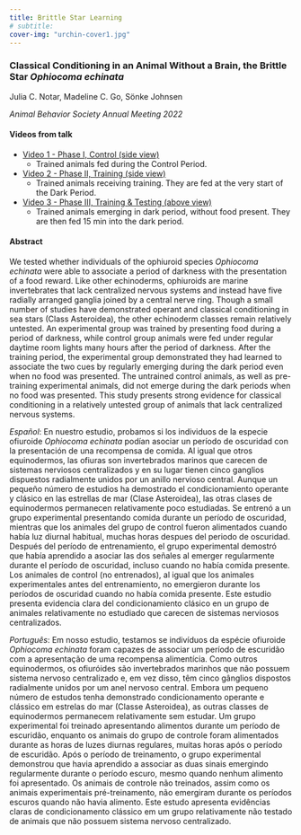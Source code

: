 ```yaml
---
title: Brittle Star Learning
# subtitle:
cover-img: "urchin-cover1.jpg"
---
```


### Classical Conditioning in an Animal Without a Brain, the Brittle Star _Ophiocoma echinata_
Julia C. Notar, Madeline C. Go, Sönke Johnsen

_Animal Behavior Society Annual Meeting 2022_

#### Videos from talk

+ [Video 1 - Phase I, Control (side view)](https://drive.google.com/file/d/1BdepLeiv8twff2DqwZiK5MdKE0uO0hbf/view?usp=sharing)
  + Trained animals fed during the Control Period.
+ [Video 2 - Phase II, Training (side view)](https://drive.google.com/file/d/1hv-ghzmD1RkSM7M38uhp1fSrJARabFUc/view?usp=sharing)
  + Trained animals receiving training. They are fed at the very start of the Dark Period.
+ [Video 3 - Phase III, Training & Testing (above view)](https://drive.google.com/file/d/1TRzsjfaryJMMs0usAEqYzG_qRPDKqLyN/view?usp=sharing)
  + Trained animals emerging in dark period, without food present. They are then fed 15 min into the dark period.

#### Abstract

We tested whether individuals of the ophiuroid species _Ophiocoma echinata_ were able to associate a period of darkness with the presentation of a food reward. Like other echinoderms, ophiuroids are marine invertebrates that lack centralized nervous systems and instead have five radially arranged ganglia joined by a central nerve ring. Though a small number of studies have demonstrated operant and classical conditioning in sea stars (Class Asteroidea), the other echinoderm classes remain relatively untested. An experimental group was trained by presenting food during a period of darkness, while control group animals were fed under regular daytime room lights many hours after the period of darkness. After the training period, the experimental group demonstrated they had learned to associate the two cues by regularly emerging during the dark period even when no food was presented. The untrained control animals, as well as pre-training experimental animals, did not emerge during the dark periods when no food was presented. This study presents strong evidence for classical conditioning in a relatively untested group of animals that lack centralized nervous systems.

_Español_:
En nuestro estudio, probamos si los individuos de la especie ofiuroide _Ophiocoma echinata_ podían asociar un período de oscuridad con la presentación de una recompensa de comida. Al igual que otros equinodermos, las ofiuras son invertebrados marinos que carecen de sistemas nerviosos centralizados y en su lugar tienen cinco ganglios dispuestos radialmente unidos por un anillo nervioso central. Aunque un pequeño número de estudios ha demostrado el condicionamiento operante y clásico en las estrellas de mar (Clase Asteroidea), las otras clases de equinodermos permanecen relativamente poco estudiadas. Se entrenó a un grupo experimental presentando comida durante un período de oscuridad, mientras que los animales del grupo de control fueron alimentados cuando había luz diurnal habitual, muchas horas despues del periodo de oscuridad.  Después del período de entrenamiento, el grupo experimental demostró que había aprendido a asociar las dos señales al emerger regularmente durante el período de oscuridad, incluso cuando no había comida presente. Los animales de control (no entrenados), al igual que los animales experimentales antes del entrenamiento, no emergieron durante los períodos de oscuridad cuando no había comida presente. Este estudio presenta evidencia clara del condicionamiento clásico en un grupo de animales relativamente no estudiado que carecen de sistemas nerviosos centralizados.

_Português_:
Em nosso estudio, testamos se indivíduos da espécie ofiuroide _Ophiocoma echinata_ foram capazes de associar um período de escuridão com a apresentação de uma recompensa alimentícia. Como outros equinodermos, os ofiuróides são invertebrados marinhos que não possuem sistema nervoso centralizado e, em vez disso, têm cinco gânglios dispostos radialmente unidos por um anel nervoso central. Embora um pequeno número de estudos tenha demonstrado condicionamento operante e clássico em estrelas do mar (Classe Asteroidea), as outras classes de equinodermos permanecem relativamente sem estudar. Um grupo experimental foi treinado apresentando alimentos durante um período de escuridão, enquanto os animais do grupo de controle foram alimentados durante as horas de luzes diurnas regulares, muitas horas após o período de escuridão. Após o período de treinamento, o grupo experimental demonstrou que havia aprendido a associar as duas sinais emergindo regularmente durante o período escuro, mesmo quando nenhum alimento foi apresentado. Os animais de controle não treinados, assim como os animais experimentais pré-treinamento, não emergiram durante os períodos escuros quando não havia alimento. Este estudo apresenta evidências claras de condicionamento clássico em um grupo relativamente não testado de animais que não possuem sistema nervoso centralizado.
